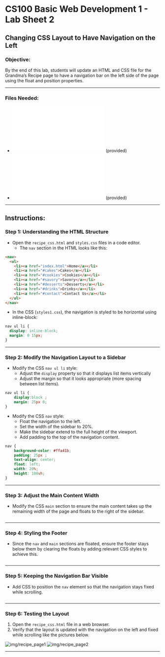 # CS100 Basic Web Development 1 - Lab Sheet 2

## Changing CSS Layout to Have Navigation on the Left

### Objective:
By the end of this lab, students will update an HTML and CSS file for the Grandma’s Recipe page to have a navigation bar on the left side of the page using the float and position properties.

---

### Files Needed:
- ![`recipe_css.html`](recipe_css.html) (provided)
- ![`styles.css`](styles.css) (provided)

---

## Instructions:

### Step 1: Understanding the HTML Structure
- Open the `recipe_css.html` and `styles.css` files in a code editor.
   - The `nav` section in the HTML looks like this:
```html
<nav>
  <ul>
    <li><a href="index.html">Home</a></li>
    <li><a href="#cakes">Cakes</a></li>
    <li><a href="#cookies">Cookies</a></li>
    <li><a href="#savory">Savory</a></li>
    <li><a href="#desserts">Desserts</a></li>
    <li><a href="#drinks">Drinks</a></li>
    <li><a href="#contact">Contact Us</a></li>
  </ul>
</nav>
```

- In the CSS (`styles1.css`), the navigation is styled to be horizontal using inline-block:
```css
nav ul li {
  display: inline-block;
  margin: 0 15px;
}
```

---
### Step 2: Modify the Navigation Layout to a Sidebar
- Modify the CSS `nav ul li` style:
  - Adjust the `display` property so that it displays list items vertically
  - Adjust the margin so that it looks appropriate (more spacing between list items).
```css
nav ul li {
    display:block ;
    margin: 25px 0;
}
```

- Modify the CSS `nav` style:
   - Float the navigation to the left.
   - Set the width of the sidebar to 20%.
   - Make the sidebar extend to the full height of the viewport.
   - Add padding to the top of the navigation content.
```css
nav {
    background-color: #ffa41b;
    padding: 25px ;
    text-align: center;
    float: left;
    width: 20%;
    height: 100vh;
}
```

---
### Step 3: Adjust the Main Content Width
- Modify the CSS `main` section to ensure the main content takes up the remaining width of the page and floats to the right of the sidebar.
```css
```

---
### Step 4: Styling the Footer
- Since the `nav` and `main` sections are floated, ensure the footer stays below them by clearing the floats by adding relevant CSS styles to achieve this.
```css
```

---
### Step 5: Keeping the Navigation Bar Visible
- Add CSS to position the `nav` element so that the navigation stays fixed while scrolling.
```css
```

---
### Step 6: Testing the Layout
1. Open the `recipe_css.html` file in a web browser.
2. Verify that the layout is updated with the navigation on the left and fixed while scrolling like the pictures below.

![img/recipe_page1](img/recipe_page1.png)
![img/recipe_page2](img/recipe_page2.png)


---

